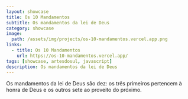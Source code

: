 ```yaml
---
layout: showcase
title: Os 10 Mandamentos
subtitle: Os mandamentos da lei de Deus
category: showcase
image:
  path: /assets/img/projects/os-10-mandamentos.vercel.app.png
links:
  - title: Os 10 Mandamentos
    url: https://os-10-mandamentos.vercel.app/
tags: [showcase, artesdosul, javascript]
description: Os mandamentos da lei de Deus
---
```


Os mandamentos da lei de Deus são dez: os três primeiros pertencem à honra de Deus e os outros sete ao proveito do próximo.
